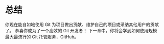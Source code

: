 # 总结

你现在能自如地使用 Git 为项目做出贡献、维护自己的项目或采纳其他用户的贡献了。 恭喜你成为了一个高效的 Git 开发者！ 下一章中，你将会学到如何使用规模最大最流行的 Git 托管服务，GitHub。
